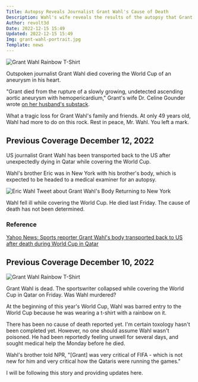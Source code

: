 ```yaml
---
Title: Autopsy Reveals Journalist Grant Wahl's Cause of Death
Description: Wahl's wife reveals the results of the autopsy that Grant Wahl died of an aneurysm in his heart.
Author: revolt3d
Date: 2022-12-15 15:49
Updated: 2022-12-15 15:49
Img: grant-wahl-portrait.jpg
Template: news
---
```

![Grant Wahl Rainbow T-Shirt](%assets_url%/grant-wahl-portrait.jpg)

Outspoken journalist Grant Wahl died covering the World Cup of an aneurysm in his heart.

"Grant died from the rupture of a slowly growing, undetected ascending aortic aneurysm with hemopericardium," Grant's wife Dr. Celine Gounder wrote [on her husband's substack](https://grantwahl.substack.com/p/a-note-from-grants-wife-celine-gounder).

What a tragic loss for Grant Wahl's family and friends. At only 49 years old, Wahl had more to do on this rock. Rest in peace, Mr. Wahl. You left a mark.

## Previous Coverage December 12, 2022
US journalist Grant Wahl has been transported back to the US after unexpectedly dying in Qatar while covering the World Cup.

Wahl's brother Eric was in New York with his brother's body, which is expected to be headed to a medical examiner for an autopsy.

![Eric Wahl Tweet about Grant Wahl's Body Returning to New York](%assets_url%/eric-wahl-tweet-grant-wahl.jpg)

Wahl fell ill while covering the World Cup. He died last Friday. The cause of death has not been determined.

### Reference
[Yahoo News: Sports reporter Grant Wahl's body transported back to US after death during World Cup in Qatar](https://www.yahoo.com/gma/sports-reporter-grant-wahls-body-014845985.html)

## Previous Coverage December 10, 2022
![Grant Wahl Rainbow T-Shirt](%assets_url%/grant-wahl-qatar-rainbow-shirt.jpg)

Grant Wahl is dead. The sportswriter collapsed while covering the World Cup in Qatar on Friday. Was Wahl murdered?

At the beginning of this year's World Cup, Wahl was barred entry to the World Cup because he was wearing a t-shirt with a rainbow on it. 

There has been no cause of death reported yet. I'm certain toxology hasn't been completed yet. However, no one should assume Wahl wasn't poisoned. He had been reportedly feeling unwell for several days, and sought medical help the Monday before he died.

Wahl's brother told NPR, "[Grant] was very critical of FIFA - which is not new for him and very critical how the Qataris were running the games."

I will be following this story and providing updates here.